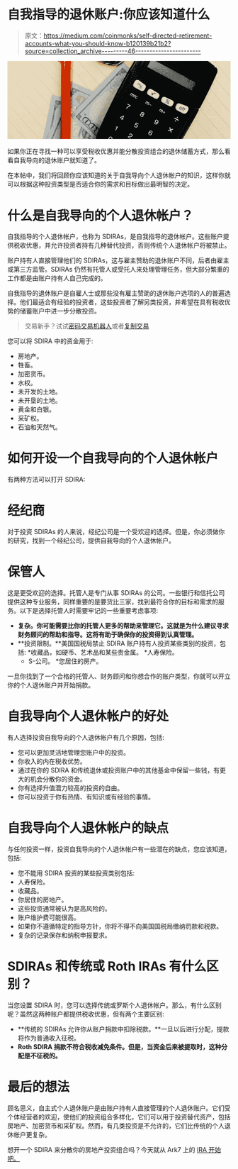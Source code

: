 # 自我指导的退休账户:你应该知道什么

> 原文：<https://medium.com/coinmonks/self-directed-retirement-accounts-what-you-should-know-b120139b21b2?source=collection_archive---------46----------------------->

![](img/b293f82b51835da1ef2d26241421247b.png)

如果你正在寻找一种可以享受税收优惠并能分散投资组合的退休储蓄方式，那么看看自我导向的退休账户就知道了。

在本帖中，我们将回顾你应该知道的关于自我导向个人退休帐户的知识，这样你就可以根据这种投资类型是否适合你的需求和目标做出最明智的决定。

# 什么是自我导向的个人退休帐户？

自我指导的个人退休帐户，也称为 SDIRAs，是自我指导的退休帐户。这些账户提供税收优惠，并允许投资者持有几种替代投资，否则传统个人退休帐户将被禁止。

账户持有人直接管理他们的 SDIRAs，这与雇主赞助的退休账户不同，后者由雇主或第三方监管。SDIRAs 仍然有托管人或受托人来处理管理任务，但大部分繁重的工作都是由账户持有人自己完成的。

自我指导的退休账户是自雇人士或那些没有雇主赞助的退休账户选项的人的普遍选择。他们最适合有经验的投资者，这些投资者了解另类投资，并希望在具有税收优势的储蓄账户中进一步分散投资。

> 交易新手？试试[密码交易机器人](/coinmonks/crypto-trading-bot-c2ffce8acb2a)或者[复制交易](/coinmonks/top-10-crypto-copy-trading-platforms-for-beginners-d0c37c7d698c)

您可以将 SDIRA 中的资金用于:

*   房地产。
*   牲畜。
*   加密货币。
*   水权。
*   未开发的土地。
*   未开垦的土地。
*   黄金和白银。
*   采矿权。
*   石油和天然气。

# 如何开设一个自我导向的个人退休帐户

有两种方法可以打开 SDIRA:

# 经纪商

对于投资 SDIRAs 的人来说，经纪公司是一个受欢迎的选择。但是，你必须做你的研究，找到一个经纪公司，提供自我导向的个人退休帐户。

# 保管人

这是更受欢迎的选择。托管人是专门从事 SDIRAs 的公司。一些银行和信托公司提供这种专业服务，同样重要的是要货比三家，找到最符合你的目标和需求的服务。以下是选择托管人时需要牢记的一些重要考虑事项:

*   **复杂。你可能需要比你的托管人更多的帮助来管理它。这就是为什么建议寻求财务顾问的帮助和指导。这将有助于确保你的投资得到认真管理。**
*   **投资限制。**美国国税局禁止 SDIRA 账户持有人投资某些类别的投资，包括:
    *收藏品，如硬币、艺术品和某些贵金属。
    *人寿保险。
    * S-公司。
    *您居住的房产。

一旦你找到了一个合格的托管人、财务顾问和你想合作的账户类型，你就可以开立你的个人退休账户并开始捐款。

# 自我导向个人退休帐户的好处

有人选择投资自我导向的个人退休帐户有几个原因，包括:

*   您可以更加灵活地管理您账户中的投资。
*   你收入的内在税收优势。
*   通过在你的 SDIRA 和传统退休或投资账户中的其他基金中保留一些钱，有更大的机会分散你的资金。
*   你有选择升值潜力较高的投资的自由。
*   你可以投资于你有热情、有知识或有经验的事情。

# 自我导向个人退休帐户的缺点

与任何投资一样，投资自我导向的个人退休帐户有一些潜在的缺点，您应该知道，包括:

*   您不能用 SDIRA 投资的某些投资类别包括:
*   人寿保险。
*   收藏品。
*   你居住的房地产。
*   这些投资通常被认为是高风险的。
*   账户维护费可能很高。
*   如果你不遵循特定的指导方针，你将不得不向美国国税局缴纳罚款和税款。
*   复杂的记录保存和纳税申报要求。

# SDIRAs 和传统或 Roth IRAs 有什么区别？

当您设置 SDIRA 时，您可以选择传统或罗斯个人退休帐户。那么，有什么区别呢？虽然这两种账户都提供税收优惠，但有两个主要区别:

*   **传统的 SDIRAs 允许你从账户捐款中扣除税款。**一旦以后进行分配，提款将作为普通收入征税。
*   **Roth SDIRA 捐款不符合税收减免条件。但是，当资金后来被提取时，这种分配是不征税的。**

# 最后的想法

顾名思义，自主式个人退休账户是由账户持有人直接管理的个人退休账户。它们受个体经营者的欢迎，使他们的投资组合多样化，它们可以用于投资替代资产，包括房地产、加密货币和采矿权。然而，有几类投资是不允许的，它们比传统的个人退休帐户更复杂。

想开一个 SDIRA 来分散你的房地产投资组合吗？今天就从 Ark7 上的 [IRA 开始吧。](https://www.ark7.com/ira?tc=1UK0F)